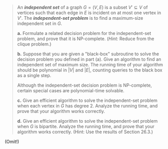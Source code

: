 > An ***independent set*** of a graph $G = (V, E)$ is a subset $V' \subseteq V$ of vertices such that each edge in $E$ is incident on at most one vertex in $V'$. The ***independent-set problem*** is to find a maximum-size independent set in $G$.
> 
> **a.** Formulate a related decision problem for the independent-set problem, and prove that it is $\text{NP-complete}$. ($\textit{Hint:}$ Reduce from the clique problem.)
> 
> **b.** Suppose that you are given a "black-box" subroutine to solve the decision problem you defined in part (a). Give an algorithm to find an independent set of maximum size. The running time of your algorithm should be polynomial in $|V|$ and $|E|$, counting queries to the black box as a single step.
> 
> Although the independent-set decision problem is $\text{NP-complete}$, certain special cases are polynomial-time solvable.
> 
> **c.** Give an efficient algorithm to solve the independent-set problem when each vertex in $G$ has degree $2$. Analyze the running time, and prove that your algorithm works correctly.
> 
> **d.** Give an efficient algorithm to solve the independent-set problem when $G$ is bipartite. Analyze the running time, and prove that your algorithm works correctly. ($\text{Hint:}$ Use the results of Section 26.3.)

(Omit!)

